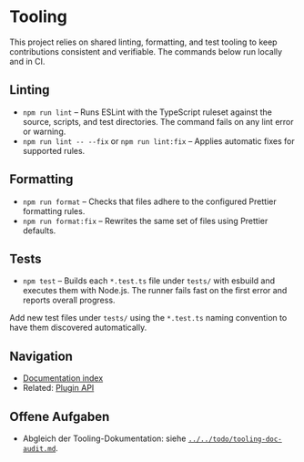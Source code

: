 # Tooling

This project relies on shared linting, formatting, and test tooling to keep contributions consistent and verifiable. The commands below run locally and in CI.

## Linting

- `npm run lint` – Runs ESLint with the TypeScript ruleset against the source, scripts, and test directories. The command fails on any lint error or warning.
- `npm run lint -- --fix` or `npm run lint:fix` – Applies automatic fixes for supported rules.

## Formatting

- `npm run format` – Checks that files adhere to the configured Prettier formatting rules.
- `npm run format:fix` – Rewrites the same set of files using Prettier defaults.

## Tests

- `npm test` – Builds each `*.test.ts` file under `tests/` with esbuild and executes them with Node.js. The runner fails fast on the first error and reports overall progress.

Add new test files under `tests/` using the `*.test.ts` naming convention to have them discovered automatically.

## Navigation

- [Documentation index](./README.md)
- Related: [Plugin API](./plugin-api.md)

## Offene Aufgaben

- Abgleich der Tooling-Dokumentation: siehe [`../../todo/tooling-doc-audit.md`](../../todo/tooling-doc-audit.md).
